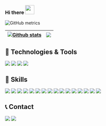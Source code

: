 ### Hi there <img src="https://raw.githubusercontent.com/Viiprogrammer/Viiprogrammer/main/wave.gif" height="30px" width="30px">
![GitHub metrics](https://metrics.lecoq.io/Viiprogrammer)

| <a href="https://github.com/Viiprogrammer/github-readme-stats"><img align="center" src="https://github-readme-stats.vercel.app/api?username=Viiprogrammer&theme=dark&show_icons=true&include_all_commits=true&hide_border=true" alt="Github stats" /></a> | <a href="https://github.com/Viiprogrammer/github-readme-stats"><img align="center" src="https://github-readme-stats.vercel.app/api/top-langs/?username=Viiprogrammer&layout=compact&hide_border=true&theme=dark" /></a> |
| ------------- | ------------- |

## 🔧 Technologies & Tools
 ![](https://img.shields.io/badge/OS-Linux-informational?logo=linux&amp;color=%232bbc8a&amp;style=flat&amp;logoColor=white)  ![](https://img.shields.io/badge/Editor-IntelliJ_IDEA-informational?logo=intellij-idea&amp;color=%232bbc8a&amp;style=flat&amp;logoColor=white)  ![](https://img.shields.io/badge/Shell-Bash-informational?logo=gnu-bash&amp;color=%232bbc8a&amp;style=flat&amp;logoColor=white)  ![](https://img.shields.io/badge/Tools-Docker-informational?logo=docker&amp;color=%232bbc8a&amp;style=flat&amp;logoColor=white) 

## 📌 Skills
 ![](https://img.shields.io/badge/JavaScript-6_Years-informational?logo=javascript&amp;logoColor=%23F7DF1E&amp;color=%232bbc8a&amp;style=flat)  ![](https://img.shields.io/badge/PHP-4_Year-informational?logo=php&amp;logoColor=%23767ab5&amp;color=%23767ab5&amp;style=flat)  ![](https://img.shields.io/badge/Node.JS-5_Years-informational?logo=node.js&amp;logoColor=%23339933&amp;color=%23339933&amp;style=flat)  ![](https://img.shields.io/badge/NPM-4_Years-informational?logo=npm&amp;logoColor=%23FFFFFF&amp;color=%23C21325&amp;style=flat)  ![](https://img.shields.io/badge/MongoDB-2_Years-informational?logo=mongodb&amp;logoColor=%2347A248&amp;color=%2347A248&amp;style=flat)  ![](https://img.shields.io/badge/MYSQL-4_Year-informational?logo=mysql&amp;logoColor=%2361DAFB&amp;color=%2347848F&amp;style=flat)  ![](https://img.shields.io/badge/Vue.JS-2_Month-informational?logo=mongodb&amp;logoColor=%2347A248&amp;color=%2347A248&amp;style=flat)  ![](https://img.shields.io/badge/Mongoose.JS-1.5_Year-informational?logo=javascript&amp;logoColor=%23F7DF1E&amp;color=%23C21325&amp;style=flat)  ![](https://img.shields.io/badge/Electron-1.5_Year-informational?logo=electron&amp;logoColor=%2361DAFB&amp;color=%2347848F&amp;style=flat)  ![](https://img.shields.io/badge/Puppeteer-3_Year-informational?logo=puppeteer&amp;logoColor=%23FFFFFF&amp;color=%2347848F&amp;style=flat)  ![](https://img.shields.io/badge/Linux-5_Year-informational?logo=linux&amp;logoColor=%23131313&amp;color=%23131313&amp;style=flat)  ![](https://img.shields.io/badge/GIT-5_Year-informational?logo=git&amp;logoColor=%23ff9537&amp;color=%23ff9537&amp;style=flat)  ![](https://img.shields.io/badge/NGINX-5_Year-informational?logo=nginx&amp;logoColor=%23339933&amp;color=%23339933&amp;style=flat)  ![](https://img.shields.io/badge/Apache-4_Year-informational?logo=apache&amp;logoColor=%23d02700&amp;color=%23d02700&amp;style=flat)  ![](https://img.shields.io/badge/Redis-1.5_Year-informational?logo=redis&amp;logoColor=%23C21325&amp;color=%23C21325&amp;style=flat)  ![](https://img.shields.io/badge/Memcache-4_Year-informational?logo=memcache&amp;logoColor=%232b887d&amp;color=%232b887d&amp;style=flat) 

## 📞 Contact
 <a href="https://t.me/AniCoder">![](https://img.shields.io/badge/Telegram-AniCoder-informational?logo=telegram&logoColor=%2326A5E4&style=flat)</a>  <a href="mailto:m_telega@mail.ru">![](https://img.shields.io/badge/Email-m_telega@mail.ru-informational?logo=gmail&logoColor=%2326A5E4&color=%2326A5E4&style=flat)</a> 
